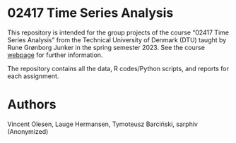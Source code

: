 # 02417 Time Series Analysis
This repository is intended for the group projects of the course “02417 Time Series Analysis” from the Technical University of Denmark (DTU) taught by Rune Grønborg Junker in the spring semester 2023.
See the course [webpage](https://kurser.dtu.dk/course/02417) for further information.

The repository contains all the data, R codes/Python scripts, and reports for each assignment.

# Authors
Vincent Olesen, Lauge Hermansen, Tymoteusz Barciński, sarphiv (Anonymized)

